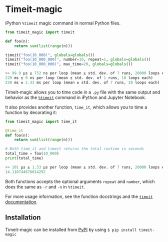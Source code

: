 # Timeit-magic

iPython `%timeit` magic command in normal Python files.

```python
from timeit_magic import timeit

def foo(n):
    return sum(list(range(n)))

timeit("foo(10_000)", globals=globals())
timeit("foo(10_000_000)", number=10, repeat=1, globals=globals())
timeit("foo(10_000_000)", max_time=20, globals=globals())

>> 99.9 µs ± 752 ns per loop (mean ± std. dev. of 7 runs, 20000 loops each)
229 ms ± 0 ns per loop (mean ± std. dev. of 1 runs, 10 loops each)
230 ms ± 2.33 ms per loop (mean ± std. dev. of 7 runs, 10 loops each)
```

Timeit-magic allows you to time code in a `.py` file with the same output and behavior as the [`%timeit`](https://docs.python.org/3/library/timeit.html) command in iPython and Jupyter Notebook.

It also provides another function, `time_it`, which allows you to time a function by decorating it:

```python
from timeit_magic import time_it

@time_it
def foo(n):
    return sum(list(range(n)))

# Both time_it and timeit returns the total runtime in seconds
total_time = foo(10_000)
print(total_time)

>> 101 µs ± 1.53 µs per loop (mean ± std. dev. of 7 runs, 20000 loops each)
14.110744676014292
```

Both functions accepts the optional arguments `repeat` and `number`, which does the same as `-r` and `-n` in `%timeit`.

For more usage information, see the function docstrings and the [`timeit` documentation](https://docs.python.org/3/library/timeit).

## Installation

Timeit-magic can be installed from [PyPI](https://pypi.org/project/timeit-magic/) by using `$ pip install timeit-magic`
